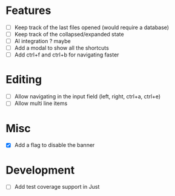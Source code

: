 # Features
- [ ] Keep track of the last files opened (would require a database)
- [ ] Keep track of the collapsed/expanded state
- [ ] AI integration ? maybe
- [ ] Add a modal to show all the shortcuts
- [ ] Add ctrl+f and ctrl+b for navigating faster

# Editing
- [ ] Allow navigating in the input field (left, right, ctrl+a, ctrl+e)
- [ ] Allow multi line items

# Misc
- [x] Add a flag to disable the banner

# Development
- [ ] Add test coverage support in Just
